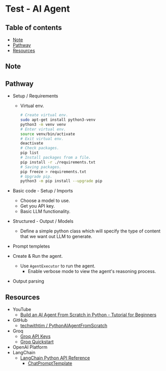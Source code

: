 <!-- omit in toc -->
# Test - AI Agent

<!-- omit in toc -->
## Table of contents

- [Note](#note)
- [Pathway](#pathway)
- [Resources](#resources)

## Note

## Pathway

- Setup / Requirements

  - Virtual env.

    ```bash
    # Create virtual env.
    sudo apt-get install python3-venv
    python3 -m venv venv
    # Enter virtual env.
    source venv/bin/activate
    # Exit virtual env.
    deactivate
    # Check packages.
    pip list
    # Install packages from a file.
    pip install -r ./requirements.txt
    # Saving packages.
    pip freeze > requirements.txt
    # Upgrade pip.
    python3 -m pip install --upgrade pip
    ```

- Basic code - Setup / Imports
  - Choose a model to use.
  - Get you API key.
  - Basic LLM functionality.
- Structured - Output / Models
  - Define a simple python class which will specify the type of content that we want out LLM to generate.
- Prompt templetes
- Create & Run the agent.
  - Use `AgentExecutor` to run the agent.
    - Enable verbose mode to view the agent's reasoning process.
- Output parsing

## Resources

- YouTube
  - [Build an AI Agent From Scratch in Python - Tutorial for Beginners](https://www.youtube.com/watch?v=bTMPwUgLZf0)
- GitHub
  - [techwithtim / PythonAIAgentFromScratch](http://github.com/techwithtim/PythonAIAgentFromScratch)
- Groq
  - [Groq API Keys](https://console.groq.com/keys)
  - [Groq Quickstart](https://console.groq.com/docs/quickstart)
- OpenAI Platform
- LangChain
  - [LangChain Python API Reference](https://python.langchain.com/api_reference/index.html)
    - [ChatPromptTemplate](https://python.langchain.com/api_reference/core/prompts/langchain_core.prompts.chat.ChatPromptTemplate.html)
